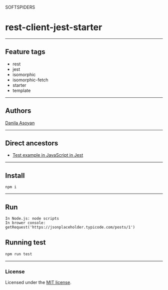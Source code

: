 SOFTSPIDERS

# rest-client-jest-starter

---

## Feature tags

- rest
- jest
- isomorphic
- isomorphic-fetch
- starter
- template

---

## Authors

[Danila Asoyan](https://github.com/Danilkashtan)

---

## Direct ancestors
- [Test example in JavaScript in Jest](https://github.com/softspiders/jest)

---

## Install

```
npm i
```

---

## Run

```
In Node.js: node scripts
In brower console: getRequest('https://jsonplaceholder.typicode.com/posts/1')
```

## Running test

```sh
npm run test
```

---

### License

Licensed under the [MIT license](./LICENSE). 

